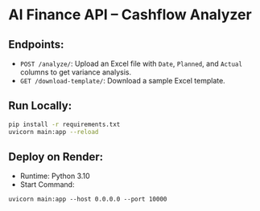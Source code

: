 
# AI Finance API – Cashflow Analyzer

## Endpoints:
- `POST /analyze/`: Upload an Excel file with `Date`, `Planned`, and `Actual` columns to get variance analysis.
- `GET /download-template/`: Download a sample Excel template.

## Run Locally:
```bash
pip install -r requirements.txt
uvicorn main:app --reload
```

## Deploy on Render:
- Runtime: Python 3.10
- Start Command:
```
uvicorn main:app --host 0.0.0.0 --port 10000
```
